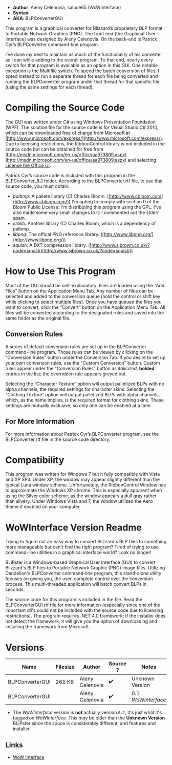 - **Author**: Aieny Celenovia, saluce65 (WoWInterface)
- **Syntax**:
- **AKA**: BLPConverterGUI

This program is a graphical converter for Blizzard’s proprietary BLP format to Portable Network Graphics (PNG). The front end (the Graphical User Interface) was designed by Aieny Celenovia. On the back-end is Patrick Cyr’s BLPConverter command-line program.

I’ve done my best to maintain as much of the functionality of his converter as I can while adding to the overall program. To that end, nearly every switch for that program is available as an option in this GUI. One notable exception is the Multifile switch. To speed the batch conversion of files, I opted instead to run a separate thread for each file being converted and running the BLPConverter program under that thread for that specific file (using the same settings for each thread).

# Compiling the Source Code

The GUI was written under C# using Windows Presentation Foundation (WPF). The solution file for the source code is for Visual Studio C# 2010, which can be downloaded free of charge from Microsoft at [http://www.microsoft.com/express/](http://www.microsoft.com/express/). Due to licensing restrictions, the RibbonControl library is not included in the source code but can be obtained for free from [http://msdn.microsoft.com/en-us/office/aa973809.aspx](http://msdn.microsoft.com/en-us/office/aa973809.aspx) and selecting [License the Office UI](https://profile.microsoft.com/RegSysProfileCenter/wizard.aspx?wizid=5fed1051-2e7b-4049-8177-0fdaae5f475c&lcid=1033).

Patrick Cyr’s source code is included with this program in the BLPConverter_8_1 folder. According to the BLPConverter.rtf file, to use that source code, you must obtain:

- _palbmp_: A pallete library (C) Charles Bloom. ([http://www.cbloom.com](http://www.cbloom.com/)) I'm opting to comply with section 0 of the Bloom Public License: I'm distributing this program using the GPL. I've also made some very small changes to it: I commented out the stderr spam.
- _crblib_: Another library (C) Charles Bloom, which is a dependency of palbmp.
- _libpng_: The offical PNG reference library. ([http://www.libpng.org/](http://www.libpng.org/))
- _squish_: A DXT compression library. ([http://www.sjbrown.co.uk/?code=squish](http://www.sjbrown.co.uk/?code=squish))

# How to Use This Program

Most of the GUI should be self-explanatory. Files are loaded using the “Add Files” button on the Application Menu Tab. Any number of files can be selected and added to the conversion queue (hold the control or shift key while clicking to select multiple files). Once you have queued the files you want to convert, click the “Convert” button on the Application Menu Tab. All files will be converted according to the designated rules and saved into the same folder as the original file.

## Conversion Rules

A series of default conversion rules are set up in the BLPConverter command-line program. Those rules can be viewed by clicking on the “Conversion Rules” button under the Conversion Tab. If you desire to set up your own conversion rules, use the “Custom Conversion” button. Custom rules appear under the “Conversion Rules” button as _italicized_, **bolded** entries in the list; the overridden rule appears greyed out.

Selecting the “Character Texture” option will output palletized BLPs with no alpha channels, the required settings for character skins. Selecting the “Clothing Texture” option will output palletized BLPs with alpha channels, which, as the name implies, is the required format for clothing skins. These settings are mutually exclusive, so only one can be enabled at a time.

## For More Information

For more information about Patrick Cyr’s BLPConverter program, see the BLPConverter.rtf file in the source code directory.

# Compatibility

This program was written for Windows 7 but it fully compatible with Vista and XP SP3. Under XP, the window may appear slightly different than the typical Luna window scheme. Unfortunately, the RibbonControl Window has to approximate the Windows XP chrome. This is especially apparent when using the Silver color scheme, as the window appears a dull gray rather than silvery. Under Windows Vista and 7, the window utilized the Aero theme if enabled on your computer.

# WoWInterface Version Readme

Trying to figure out an easy way to convert Blizzard's BLP files to something more manageable but can't find the right program? Tired of trying to use command-line utilities in a graphical interface world? Look no longer!

BLiPster is a Windows-based Graphical User Interface (GUI) to convert Blizzard's BLP files to Portable Network Graphic (PNG) image files. Utilizing Dandelion's BLPConverter command-line program, this stand-alone utility focuses on giving you, the user, complete control over the conversion process. This multi-threaded application will batch convert BLPs in seconds.

The source code for this program is included in the file. Read the BLPConverterGUI.rtf file for more information (especially since one of the important dll's could not be included with the source code due to licensing restrictions). The program requires .NET 4.0 framework; if the installer does not detect the framework, it will give you the option of downloading and installing the framework from Microsoft.

# Versions

| Name            | Filesize | Author          | Source ? | Notes              |
| --------------- | -------- | --------------- | -------- | ------------------ |
| BLPConverterGUI | 261 KB   | Aieny Celenovia | ✔️       | Unknown Version    |
| BLPConverterGUI |          | Aieny Celenovia | ✔️       | 0.1 *WoWInterface* |

- The *WoWInterface* version is **not** actually version `0.1`, it's just what it's tagged on *WoWInterface*. This *may* be older than the **Unknown Version** BLiPster since the souce is considerably different, and features and installer.

## Links

* [WoW Interface](http://www.wowinterface.com/downloads/info17616-0.1.html)